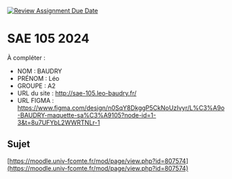 [![Review Assignment Due Date](https://classroom.github.com/assets/deadline-readme-button-22041afd0340ce965d47ae6ef1cefeee28c7c493a6346c4f15d667ab976d596c.svg)](https://classroom.github.com/a/DNce7fkr)
# SAE 105 2024

À compléter :

- NOM : BAUDRY
- PRÉNOM : Léo
- GROUPE : A2
- URL du site : http://sae-105.leo-baudry.fr/
- URL FIGMA : https://www.figma.com/design/n0SqY8DkggP5CkNoUzIvyr/L%C3%A9o-BAUDRY-maquette-sa%C3%A9105?node-id=1-3&t=8u7UFYbL2WWRTNLr-1

## Sujet

[https://moodle.univ-fcomte.fr/mod/page/view.php?id=807574](https://moodle.univ-fcomte.fr/mod/page/view.php?id=807574)
